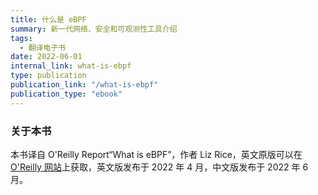 ```yaml
---
title: 什么是 eBPF
summary: 新一代网络、安全和可观测性工具介绍
tags:
  - 翻译电子书
date: 2022-06-01
internal_link: what-is-ebpf
type: publication
publication_link: "/what-is-ebpf"
publication_type: "ebook"
---
```


### 关于本书

本书译自 O'Reilly Report“What is eBPF”，作者 Liz Rice，英文原版可以在 [O'Reilly 网站](https://www.oreilly.com/library/view/what-is-ebpf/9781492097266/)上获取，英文版发布于 2022 年 4 月，中文版发布于 2022 年 6 月。
